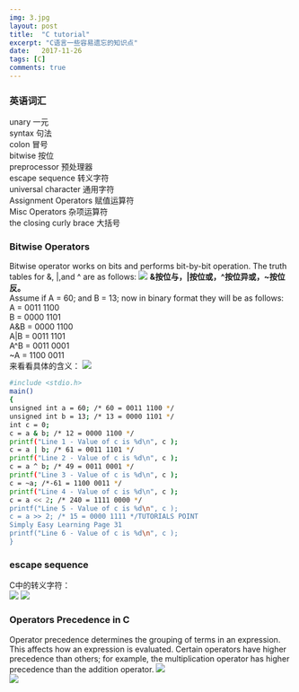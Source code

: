```yaml
---
img: 3.jpg
layout: post
title:  "C tutorial"
excerpt: "C语言一些容易遗忘的知识点"
date:   2017-11-26
tags: [C]
comments: true
---
```

### 英语词汇

unary 一元  
syntax 句法  
colon 冒号  
bitwise 按位  
preprocessor 预处理器  
escape sequence 转义字符  
universal character 通用字符  
Assignment Operators 赋值运算符  
Misc Operators 杂项运算符  
the closing curly brace 大括号

### Bitwise Operators

Bitwise operator works on bits and performs bit-by-bit operation. The truth tables for &, |,and ^ are as follows:
![](https://i.imgur.com/nr2rzEm.png)
**&按位与，|按位或，^按位异或，~按位反。**  
Assume if A = 60; and B = 13; now in binary format they will be as follows:  
A = 0011 1100  
B = 0000 1101  
A&B = 0000 1100  
A|B = 0011 1101  
A^B = 0011 0001  
~A = 1100 0011   
来看看具体的含义：
![](https://i.imgur.com/BY1zEmm.png)  

``` bash
#include <stdio.h>
main()
{
unsigned int a = 60; /* 60 = 0011 1100 */
unsigned int b = 13; /* 13 = 0000 1101 */
int c = 0;
c = a & b; /* 12 = 0000 1100 */
printf("Line 1 - Value of c is %d\n", c );
c = a | b; /* 61 = 0011 1101 */
printf("Line 2 - Value of c is %d\n", c );
c = a ^ b; /* 49 = 0011 0001 */
printf("Line 3 - Value of c is %d\n", c );
c = ~a; /*-61 = 1100 0011 */
printf("Line 4 - Value of c is %d\n", c );
c = a << 2; /* 240 = 1111 0000 */
printf("Line 5 - Value of c is %d\n", c );
c = a >> 2; /* 15 = 0000 1111 */TUTORIALS POINT
Simply Easy Learning Page 31
printf("Line 6 - Value of c is %d\n", c );
}
```

### escape sequence  
C中的转义字符：  
![](https://i.imgur.com/8NwHZYn.png)
![](https://i.imgur.com/FZUey2M.png)

### Operators Precedence in C
Operator precedence determines the grouping of terms in an expression. This affects how an expression is evaluated. Certain operators have higher precedence than others; for example, the multiplication operator has higher precedence than the addition operator.
![](https://i.imgur.com/lnesrPE.png)  
![](https://i.imgur.com/Hstlhoe.png)  



